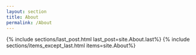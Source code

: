 ```yaml
---
layout: section
title: About
permalink: /About
---
```

{% include sections/last_post.html last_post=site.About.last%}
{% include sections/items_except_last.html items=site.About%}
